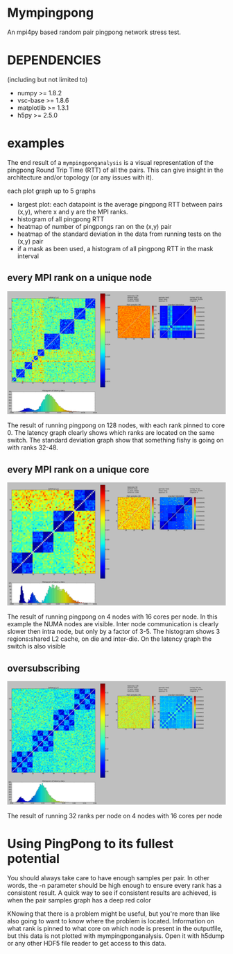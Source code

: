 Mympingpong
=========

An mpi4py based random pair pingpong network stress test.

DEPENDENCIES
============

(including but not limited to)

 - numpy >= 1.8.2
 - vsc-base >= 1.8.6
 - matplotlib >= 1.3.1
 - h5py >= 2.5.0

examples
=======

The end result of a `mympingponganalysis` is a visual representation of the
pingpong Round Trip Time (RTT) of all the pairs. This can give insight in the architecture and/or topology
(or any issues with it).

each plot graph up to 5 graphs
 - largest plot: each datapoint is the average pingpong RTT between pairs (x,y), where x and y are the MPI ranks.
 - histogram of all pingpong RTT
 - heatmap of number of pingpongs ran on the (x,y) pair
 - heatmap of the standard deviation in the data from running tests on the (x,y) pair
 - if a mask as been used, a histogram of all pingpong RTT in the mask interval

## every MPI rank on a unique node
![](/result_images/stdev.png)

The result of running pingpong on 128 nodes, with each rank pinned to core 0.
The latency graph clearly shows which ranks are located on the same switch.
The standard deviation graph show that something fishy is going on with ranks 32-48.

## every MPI rank on a unique core
![](/result_images/cores.png)

The result of running pingpong on 4 nodes with 16 cores per node.
In this example the NUMA nodes are visible. Inter node communication is clearly slower then intra node, but only by a factor of 3-5.
The histogram shows 3 regions:shared L2 cache, on die and inter-die.
On the latency graph the switch is also visible

## oversubscribing
![](/result_images/oversubscribe.png)

The result of running 32 ranks per node on 4 nodes with 16 cores per node

 Using PingPong to its fullest potential
 ======================

You should always take care to have enough samples per pair. In other words, 
the -n parameter should be high enough to ensure every rank has a consistent result. 
A quick way to see if consistent results are achieved, is when the pair samples graph has a deep red color

KNowing that there is a problem might be useful, but you're more than like also going to want to know where the problem is located. 
Information on what rank is pinned to what core on which node is present in the outputfile, but this data is not plotted with mympingponganalysis. Open it with h5dump or any other HDF5 file reader to get access to this data.